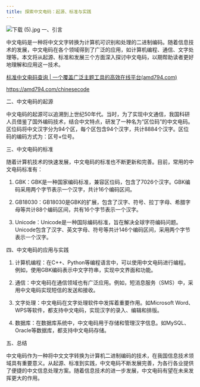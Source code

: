 ```yaml
---
title: 探索中文电码：起源、标准与实践
---
```




![下载 (5).jpg](https://p1-juejin.byteimg.com/tos-cn-i-k3u1fbpfcp/6c9e753ca7924cbbb0dc302d593c67b7~tplv-k3u1fbpfcp-jj-mark:0:0:0:0:q75.image#?w=1024&h=1024&s=316967&e=jpg&b=dab379)
一、引言

中文电码是一种将中文文字转换为计算机可识别和处理的二进制编码。随着信息技术的发展，中文电码在各个领域得到了广泛的应用，如计算机编程、通信、文字处理等。本文将从起源、标准和发展三个方面深入探讨中文电码，以期帮助读者更好地理解和应用这一技术。

[标准中文电码查询 | 一个覆盖广泛主题工具的高效在线平台(amd794.com)](https://amd794.com/chinesecode)

https://amd794.com/chinesecode

二、中文电码的起源

中文电码的起源可以追溯到上世纪50年代。当时，为了实现中文通信，我国科研人员借鉴了国外编码技术，结合中文特点，研发了一种名为“区位码”的中文电码。区位码将中文汉字分为94个区，每个区包含94个汉字，共计8884个汉字。区位码的编码方式为：区号+位号。

三、中文电码的标准

随着计算机技术的快速发展，中文电码的标准也不断更新和完善。目前，常用的中文电码标准有：

1. GBK：GBK是一种国家编码标准，兼容区位码，包含了7026个汉字。GBK编码采用两个字节表示一个汉字，共计16个编码区间。

2. GB18030：GB18030是GBK的扩展，包含了汉字、符号、拉丁字母、希腊字母等共计88个编码区间，共有16个字节表示一个汉字。

3. Unicode：Unicode是一种国际编码标准，旨在解决全球字符编码问题。Unicode包含了汉字、英文字母、符号等共计146个编码区间，采用两个字节表示一个汉字。

四、中文电码的应用与实践

1. 计算机编程：在C++、Python等编程语言中，可以使用中文电码进行编程。例如，使用GBK编码表示中文字符串，实现中文界面和功能。

2. 通信：中文电码在通信领域也有广泛应用。例如，短消息服务（SMS）中，采用中文电码实现短信的发送和接收。

3. 文字处理：中文电码在文字处理软件中发挥着重要作用。如Microsoft Word、WPS等软件，都支持中文电码，实现汉字的录入、编辑和排版。

4. 数据库：在数据库系统中，中文电码用于存储和管理汉字信息。如MySQL、Oracle等数据库，都支持中文电码存储。

五、总结

中文电码作为一种将中文文字转换为计算机二进制编码的技术，在我国信息技术领域具有重要意义。从起源、标准到实践，中文电码不断发展完善，为各行各业提供了便捷的中文信息处理方案。随着信息技术的进一步发展，中文电码有望在未来发挥更大的作用。
